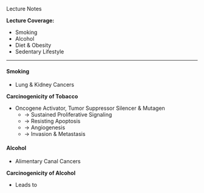 Lecture Notes

**Lecture Coverage:**
- Smoking
- Alcohol
- Diet & Obesity
- Sedentary Lifestyle

---
#### **Smoking**
- Lung & Kidney Cancers

**Carcinogenicity of Tobacco**
- Oncogene Activator, Tumor Suppressor Silencer & Mutagen
	- → Sustained Proliferative Signaling
	- → Resisting Apoptosis
	- → Angiogenesis
	- → Invasion & Metastasis


#### **Alcohol**
- Alimentary Canal Cancers

**Carcinogenicity of Alcohol**
- Leads to